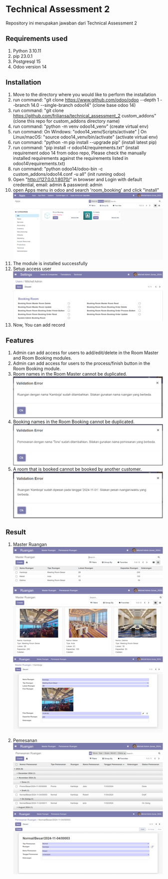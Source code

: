 # Technical Assessment 2
Repository ini merupakan jawaban dari Technical Assessment 2

## Requirements used
1. Python 3.10.11
2. pip 23.0.1
3. Postgresql 15
4. Odoo version 14

## Installation
1. Move to the directory where you would like to perform the installation
2. run command: "git clone https://www.github.com/odoo/odoo --depth 1 --branch 14.0 --single-branch odoo14" (clone base odoo 14)
3. run command: "git clone https://github.com/friliansa/technical_assessment_2 custom_addons" (clone this repo for custom_addons directory name)
4. run command: "python -m venv odoo14_venv" (create virtual env)
5. run command: On Windows: "odoo14_venv/Scripts/activate" | On Linux/macOS: "source odoo14_venv/bin/activate" (activate virtual env)
6. run command: "python -m pip install --upgrade pip" (install latest pip)
7. run command: "pip install -r odoo14/requirements.txt" (install requirement odoo 14 from odoo repo, Please check the manually installed requirements against the requirements listed in odoo14\requirements.txt)
8. run command: "python odoo14/odoo-bin -c custom_addons/odoo14.conf -u all" (init running odoo)
9. Open "http://127.0.0.1:8070/" in browser and Login with default credential, email: admin & password: admin
10. open Apps menu in odoo and search 'room_booking' and click "install"
   ![Install Module](assets/install_module_room_booking.png)
11. The module is installed successfully
12. Setup access user
   ![Setup access Module](assets/setup_access.png)
13. Now, You can add record

## Features
1. Admin can add access for users to add/edit/delete in the Room Master and Room Booking modules.
2. Admin can add access for users to the process/finish button in the Room Booking module.
3. Room names in the Room Master cannot be duplicated.
   ![Room names](assets/validation_add_master_ruangan.png)
4. Booking names in the Room Booking cannot be duplicated.
   ![Booking names](assets/validation_nama_pemesanan.png)
5. A room that is booked cannot be booked by another customer.
   ![Room booked](assets/validation_pemesanan_ruangan.png)

## Result
1. Master Ruangan
   ![List Ruangan](assets/list_ruangan.png)
   ![Grid Ruangan](assets/grid_ruangan.png)
   ![Form Ruangan](assets/form_ruangan.png)

2. Pemesanan
   ![List Pemesanan](assets/list_pemesanan.png)
   ![Form Pemesanan](assets/form_pemesanan.png)

